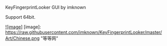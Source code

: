 KeyFingerprintLooker GUI by imknown

Support 64bit.

[![image]](https://raw.githubusercontent.com/imknown/KeyFingerprintLooker/master/Art/Chinese.png)
[image]: https://raw.githubusercontent.com/imknown/KeyFingerprintLooker/master/Art/Chinese.png "等等网"
